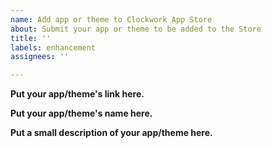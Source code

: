 ```yaml
---
name: Add app or theme to Clockwork App Store
about: Submit your app or theme to be added to the Store
title: ''
labels: enhancement
assignees: ''

---
```


**Put your app/theme's link here.**

**Put your app/theme's name here.**

**Put a small description of your app/theme here.**
